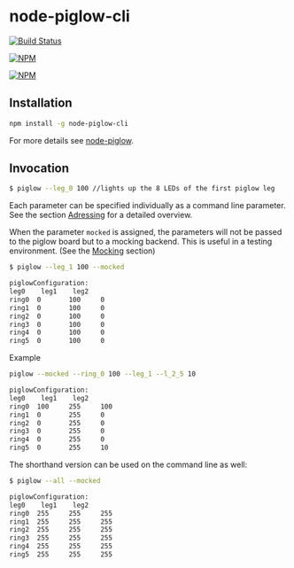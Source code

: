# node-piglow-cli

[![Build Status](https://travis-ci.org/zaphod1984/node-piglow-cli.png)](https://travis-ci.org/zaphod1984/node-piglow-cli)

[![NPM](https://nodei.co/npm/piglow-cli.png)](https://nodei.co/npm/piglow-cli/)

[![NPM](https://nodei.co/npm-dl/piglow-cli.png?months=3)](https://nodei.co/npm/piglow-cli/)

## Installation

````bash
npm install -g node-piglow-cli
````

For more details see [node-piglow](https://github.com/zaphod1984/node-piglow).

## Invocation

````bash
$ piglow --leg_0 100 //lights up the 8 LEDs of the first piglow leg
````

Each parameter can be specified individually as a command line parameter. See the section [Adressing](https://github.com/zaphod1984/node-piglow#adressing) for a detailed overview.

When the parameter `mocked` is assigned, the parameters will not be passed to the piglow board but to a mocking backend. This is useful in a testing environment. (See the [Mocking](#mocking) section)

````bash
$ piglow --leg_1 100 --mocked

piglowConfiguration:
leg0    leg1    leg2
ring0  0       100     0
ring1  0       100     0
ring2  0       100     0
ring3  0       100     0
ring4  0       100     0
ring5  0       100     0
````

Example
````bash
piglow --mocked --ring_0 100 --leg_1 --l_2_5 10

piglowConfiguration:
leg0    leg1    leg2
ring0  100     255     100
ring1  0       255     0
ring2  0       255     0
ring3  0       255     0
ring4  0       255     0
ring5  0       255     10
````


The shorthand version can be used on the command line as well:

````bash
$ piglow --all --mocked

piglowConfiguration:
leg0    leg1    leg2
ring0  255     255     255
ring1  255     255     255
ring2  255     255     255
ring3  255     255     255
ring4  255     255     255
ring5  255     255     255
````